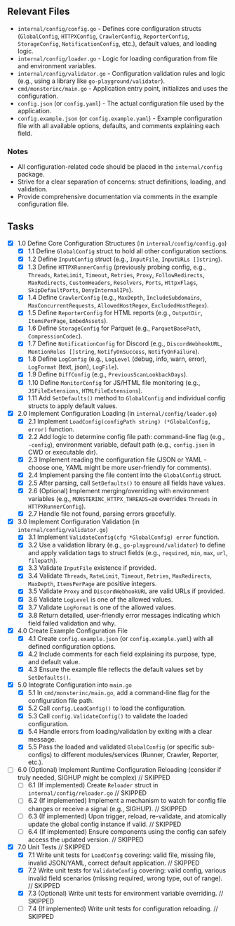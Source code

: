 ## Relevant Files

- `internal/config/config.go` - Defines core configuration structs (`GlobalConfig`, `HTTPXConfig`, `CrawlerConfig`, `ReporterConfig`, `StorageConfig`, `NotificationConfig`, etc.), default values, and loading logic.
- `internal/config/loader.go` - Logic for loading configuration from file and environment variables.
- `internal/config/validator.go` - Configuration validation rules and logic (e.g., using a library like `go-playground/validator`).
- `cmd/monsterinc/main.go` - Application entry point, initializes and uses the configuration.
- `config.json` (or `config.yaml`) - The actual configuration file used by the application.
- `config.example.json` (or `config.example.yaml`) - Example configuration file with all available options, defaults, and comments explaining each field.

### Notes

- All configuration-related code should be placed in the `internal/config` package.
- Strive for a clear separation of concerns: struct definitions, loading, and validation.
- Provide comprehensive documentation via comments in the example configuration file.

## Tasks

- [x] 1.0 Define Core Configuration Structures (in `internal/config/config.go`)
  - [x] 1.1 Define `GlobalConfig` struct to hold all other configuration sections.
  - [x] 1.2 Define `InputConfig` struct (e.g., `InputFile`, `InputURLs []string`).
  - [x] 1.3 Define `HTTPXRunnerConfig` (previously probing config, e.g., `Threads`, `RateLimit`, `Timeout`, `Retries`, `Proxy`, `FollowRedirects`, `MaxRedirects`, `CustomHeaders`, `Resolvers`, `Ports`, `HttpxFlags`, `SkipDefaultPorts`, `DenyInternalIPs`).
  - [x] 1.4 Define `CrawlerConfig` (e.g., `MaxDepth`, `IncludeSubdomains`, `MaxConcurrentRequests`, `AllowedHostRegex`, `ExcludedHostRegex`).
  - [x] 1.5 Define `ReporterConfig` for HTML reports (e.g., `OutputDir`, `ItemsPerPage`, `EmbedAssets`).
  - [x] 1.6 Define `StorageConfig` for Parquet (e.g., `ParquetBasePath`, `CompressionCodec`).
  - [x] 1.7 Define `NotificationConfig` for Discord (e.g., `DiscordWebhookURL`, `MentionRoles []string`, `NotifyOnSuccess`, `NotifyOnFailure`).
  - [x] 1.8 Define `LogConfig` (e.g., `LogLevel` (debug, info, warn, error), `LogFormat` (text, json), `LogFile`).
  - [x] 1.9 Define `DiffConfig` (e.g., `PreviousScanLookbackDays`).
  - [x] 1.10 Define `MonitorConfig` for JS/HTML file monitoring (e.g., `JSFileExtensions`, `HTMLFileExtensions`).
  - [x] 1.11 Add `SetDefaults()` method to `GlobalConfig` and individual config structs to apply default values.

- [x] 2.0 Implement Configuration Loading (in `internal/config/loader.go`)
  - [x] 2.1 Implement `LoadConfig(configPath string) (*GlobalConfig, error)` function.
  - [x] 2.2 Add logic to determine config file path: command-line flag (e.g., `-config`), environment variable, default path (e.g., `config.json` in CWD or executable dir).
  - [x] 2.3 Implement reading the configuration file (JSON or YAML - choose one, YAML might be more user-friendly for comments).
  - [x] 2.4 Implement parsing the file content into the `GlobalConfig` struct.
  - [x] 2.5 After parsing, call `SetDefaults()` to ensure all fields have values.
  - [x] 2.6 (Optional) Implement merging/overriding with environment variables (e.g., `MONSTERINC_HTTPX_THREADS=20` overrides `Threads` in `HTTPXRunnerConfig`).
  - [x] 2.7 Handle file not found, parsing errors gracefully.

- [x] 3.0 Implement Configuration Validation (in `internal/config/validator.go`)
  - [x] 3.1 Implement `ValidateConfig(cfg *GlobalConfig) error` function.
  - [x] 3.2 Use a validation library (e.g., `go-playground/validator`) to define and apply validation tags to struct fields (e.g., `required`, `min`, `max`, `url`, `filepath`).
  - [x] 3.3 Validate `InputFile` existence if provided.
  - [x] 3.4 Validate `Threads`, `RateLimit`, `Timeout`, `Retries`, `MaxRedirects`, `MaxDepth`, `ItemsPerPage` are positive integers.
  - [x] 3.5 Validate `Proxy` and `DiscordWebhookURL` are valid URLs if provided.
  - [x] 3.6 Validate `LogLevel` is one of the allowed values.
  - [x] 3.7 Validate `LogFormat` is one of the allowed values.
  - [x] 3.8 Return detailed, user-friendly error messages indicating which field failed validation and why.

- [x] 4.0 Create Example Configuration File
  - [x] 4.1 Create `config.example.json` (or `config.example.yaml`) with all defined configuration options.
  - [x] 4.2 Include comments for each field explaining its purpose, type, and default value.
  - [x] 4.3 Ensure the example file reflects the default values set by `SetDefaults()`.

- [x] 5.0 Integrate Configuration into `main.go`
  - [x] 5.1 In `cmd/monsterinc/main.go`, add a command-line flag for the configuration file path.
  - [x] 5.2 Call `config.LoadConfig()` to load the configuration.
  - [x] 5.3 Call `config.ValidateConfig()` to validate the loaded configuration.
  - [x] 5.4 Handle errors from loading/validation by exiting with a clear message.
  - [x] 5.5 Pass the loaded and validated `GlobalConfig` (or specific sub-configs) to different modules/services (Runner, Crawler, Reporter, etc.).

- [ ] 6.0 (Optional) Implement Runtime Configuration Reloading (consider if truly needed, SIGHUP might be complex) // SKIPPED
  - [ ] 6.1 (If implemented) Create `Reloader` struct in `internal/config/reloader.go` // SKIPPED
  - [ ] 6.2 (If implemented) Implement a mechanism to watch for config file changes or receive a signal (e.g., SIGHUP). // SKIPPED
  - [ ] 6.3 (If implemented) Upon trigger, reload, re-validate, and atomically update the global config instance if valid. // SKIPPED
  - [ ] 6.4 (If implemented) Ensure components using the config can safely access the updated version. // SKIPPED

- [x] 7.0 Unit Tests // SKIPPED
  - [x] 7.1 Write unit tests for `LoadConfig` covering: valid file, missing file, invalid JSON/YAML, correct default application. // SKIPPED
  - [x] 7.2 Write unit tests for `ValidateConfig` covering: valid config, various invalid field scenarios (missing required, wrong type, out of range). // SKIPPED
  - [x] 7.3 (Optional) Write unit tests for environment variable overriding. // SKIPPED
  - [ ] 7.4 (If implemented) Write unit tests for configuration reloading. // SKIPPED